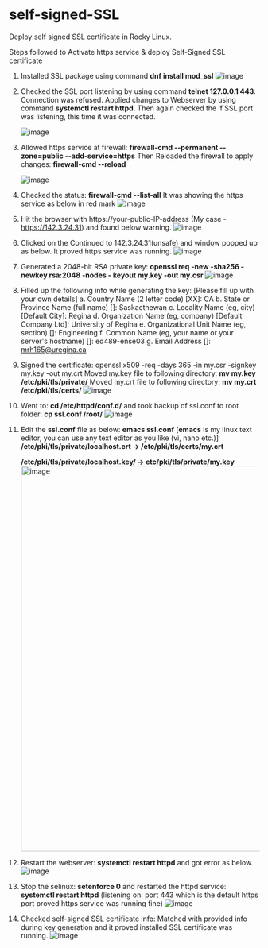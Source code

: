 # self-signed-SSL
Deploy self signed SSL certificate in Rocky Linux.

Steps followed to Activate https service & deploy Self-Signed SSL certificate
  
  1.  Installed SSL package using command **dnf install mod_ssl**
  ![image](https://github.com/hoque-reza/self-signed-SSL/assets/144583935/9f64d5fa-74a6-4868-a6b4-71f031ec457d)
  
  2.  Checked the SSL port listening by using command **telnet 127.0.0.1 443**. Connection was refused. 
      Applied changes to Webserver by using command **systemctl restart httpd**. Then again checked the if SSL port was listening, this time it was connected.
      
      ![image](https://github.com/hoque-reza/self-signed-SSL/assets/144583935/22ea886b-bd9f-413b-bbdb-2350ed753ad8)

  4.  Allowed https service at firewall: **firewall-cmd --permanent --zone=public --add-service=https** 
      Then Reloaded the firewall to apply changes: **firewall-cmd --reload**
      
      ![image](https://github.com/hoque-reza/self-signed-SSL/assets/144583935/3da360af-ca7f-4475-bbec-e6b8bbd79f8b)

  5. Checked the status: **firewall-cmd --list-all**
     It was showing the https service as below in red mark
  ![image](https://github.com/hoque-reza/self-signed-SSL/assets/144583935/d62463c0-02ab-4965-ba5d-50bb9054a236)

  6. Hit the browser with https://your-public-IP-address (My case - https://142.3.24.31) and found below warning.
      ![image](https://github.com/hoque-reza/self-signed-SSL/assets/144583935/6feae8ac-20f7-43b3-8dfc-6ac88eda19a9)

  7. Clicked on the Continued to 142.3.24.31(unsafe) and window popped up as below. It proved https service was running.
      ![image](https://github.com/hoque-reza/self-signed-SSL/assets/144583935/8cf2b3a9-73d2-4f4e-8d75-3dadccbed5b9)

  8. Generated a 2048-bit RSA private key: **openssl req -new -sha256 -newkey rsa:2048 -nodes - keyout my.key -out my.csr**
      ![image](https://github.com/hoque-reza/self-signed-SSL/assets/144583935/08330ba5-430e-4535-b229-e9b427d5836c)

  9. Filled up the following info while generating the key: [Please fill up with your own details]
        a. Country Name (2 letter code) [XX]: CA
        b. State or Province Name (full name) []: Saskacthewan
        c. Locality Name (eg, city) [Default City]: Regina
        d. Organization Name (eg, company) [Default Company Ltd]: University of Regina
        e. Organizational Unit Name (eg, section) []: Engineering
        f. Common Name (eg, your name or your server's hostname) []: ed489-ense03
        g. Email Address []: mrh165@uregina.ca
     
  10. Signed the certificate: openssl x509 -req -days 365 -in my.csr -signkey my.key -out my.crt
     Moved my.key file to following directory: **mv my.key /etc/pki/tls/private/**
     Moved my.crt file to following directory: **mv my.crt /etc/pki/tls/certs/**
    ![image](https://github.com/hoque-reza/self-signed-SSL/assets/144583935/adc0d00e-5a5d-42dc-b79e-83583b488a9e)

  11. Went to: **cd /etc/httpd/conf.d/** and took backup of ssl.conf to root folder: **cp ssl.conf /root/**
      ![image](https://github.com/hoque-reza/self-signed-SSL/assets/144583935/3ea4ccba-e317-4822-8cc1-9ca678a7d31f)

  12. Edit the **ssl.conf** file as below: **emacs ssl.conf** [**emacs** is my linux text editor, you can use any text editor as you like (vi, nano etc.)]
      **/etc/pki/tls/private/localhost.crt → /etc/pki/tls/certs/my.crt**
      
      **/etc/pki/tls/private/localhost.key/ → etc/pki/tls/private/my.key**
      <img width="776" alt="image" src="https://github.com/hoque-reza/self-signed-SSL/assets/144583935/2abdd852-61bc-4c10-a2e1-aa517216000e">

  13. Restart the webserver: **systemctl restart httpd** and got error as below.
      ![image](https://github.com/hoque-reza/self-signed-SSL/assets/144583935/f2fb83a9-702c-47be-ae32-f2e7a038d737)

  14. Stop the selinux: **setenforce 0** and restarted the httpd service: **systemctl restart httpd**
      (listening on: port 443 which is the default https port proved https service was running fine)
      ![image](https://github.com/hoque-reza/self-signed-SSL/assets/144583935/ef31218c-2755-4201-b97b-5b0df7ecb654)

  15. Checked self-signed SSL certificate info: Matched with provided info during key generation and it proved installed SSL certificate was running.
      ![image](https://github.com/hoque-reza/self-signed-SSL/assets/144583935/e1aebdfb-8f6c-4f48-94a4-326a6580bc0b)


   


